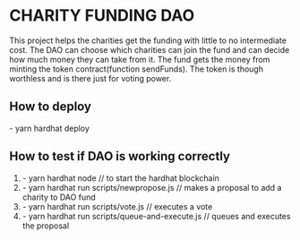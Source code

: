 <h1>CHARITY FUNDING DAO</h1>

This project helps the charities get the funding with little to no intermediate cost. The DAO can choose which charities can join the fund and can decide how much money they can take from it. The fund gets the money from minting the token contract(function sendFunds). The token is though worthless and is there just for voting power.

<h2>How to deploy</h2>
- yarn hardhat deploy

<h2>How to test if DAO is working correctly</h2>
<ol>
<li>- yarn hardhat node // to start the hardhat blockchain</li>
<li>- yarn hardhat run scripts/newpropose.js // makes a proposal to add a charity to DAO fund</li>
<li>- yarn hardhat run scripts/vote.js // executes a vote</li>
<li>- yarn hardhat run scripts/queue-and-execute.js // queues and executes the proposal</li>
</ol>
